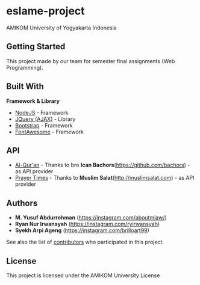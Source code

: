 # eslame-project

AMIKOM University of Yogyakarta Indonesia 

## Getting Started

This project made by our team for semester final assignments (Web Programming).

## Built With
**Framework & Library**
* [NodeJS](https://nodejs.org/) - Framework
* [JQuery (AJAX)](https://jquery.com/) - Library
* [Bootstrap](https://getbootstrap.com/) - Framework
* [FontAwesome](https://fontawesome.com/) - Framework

## API
* [Al-Qur'an](bit.ly/linkquranapi/) - Thanks to bro **Ican Bachors**(https://github.com/bachors) - as API provider
* [Prayer Times](bit.ly/linkjadwalsholatapi/) - Thanks to **Muslim Salat**(http://muslimsalat.com) - as API provider

## Authors

* **M. Yusuf Abdurrohman** (https://instagram.com/aboutmiaw/)
* **Ryan Nur Irwansyah** (https://instagram.com/ryirwansyah)
* **Syekh Arpi Ageng** (https://instagram.com/brilloart99)

See also the list of [contributors](https://github.com/haierlab/eslame-project/contributors) who participated in this project.

## License

This project is licensed under the AMIKOM University License 
